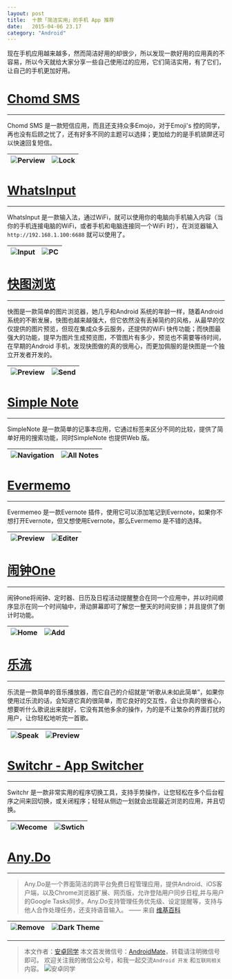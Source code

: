 ```yaml
---
layout: post
title:  十款「简洁实用」的手机 App 推荐
date:   2015-04-06 23.17
category: "Android"
---
```


现在手机应用越来越多，然而简洁好用的却很少，所以发现一款好用的应用真的不容易，所以今天就给大家分享一些自己使用过的应用，它们简洁实用，有了它们，让自己的手机更加好用。

# [Chomd SMS](https://play.google.com/store/apps/details?id=com.p1.chompsms)
---
Chomd SMS 是一款短信应用，而且还支持众多Emojo，对于Emoji's 控的同学，再也没有后顾之忧了，还有好多不同的主题可以选择；更加给力的是手机锁屏还可以快速回复短信。

|![Perview](http://ww1.sinaimg.cn/mw690/68622377gw1equt5g03xsj20eo0p0wfh.jpg)|![Lock](http://ww1.sinaimg.cn/mw690/68622377gw1equt5gruzgj20eo0p0my4.jpg)|
|---|---|

# [WhatsInput](http://www.wandoujia.com/apps/com.buscode.whatsinput)
---
WhatsInput 是一款输入法，通过WiFi，就可以使用你的电脑向手机输入内容（当你的手机连接电脑的WiFi，或者手机和电脑连接同一个WiFi 时），在浏览器输入``http://192.168.1.100:6688`` 就可以使用了。

|![Input](http://img.wdjimg.com/mms/screenshot/3/f5/48177b8fa24e83c5ce98f4370d479f53_320_569.jpeg)|![PC](http://img.wdjimg.com/mms/screenshot/d/3c/6f655ed6de09dc1f7a6ae4a389e443cd_533_320.jpeg)|
|---|---|


# [快图浏览](http://www.wandoujia.com/apps/com.alensw.PicFolder)
---
快图是一款简单的图片浏览器，她几乎和Android 系统的年龄一样，随着Android 系统的不断发展，快图也越来越强大，但它依然没有丢掉简约的风格，从最早的仅仅提供的图片预览，但现在集成众多云服务，还提供的WiFi 快传功能；而快图最强大的功能，提早为图片生成预览图，不管图片有多少，预览也不需要等待时间，在早期的Android 手机，发现快图做的真的很用心，而更加佩服的是快图是一个独立开发者开发的。

|![Preview](http://img.wdjimg.com/mms/screenshot/1/a0/b9b18623cd213b94cc8fd3cb5cc70a01_320_568.jpeg)|![Send](http://img.wdjimg.com/mms/screenshot/3/8b/18751ba0c4d6d64b21c45de1af6f98b3_320_568.jpeg)|
|---|---|

# [Simple Note](http://www.wandoujia.com/apps/com.automattic.simplenote)
---

SimpleNote 是一款简单的记事本应用，它通过标签来区分不同的比较，提供了简单好用的搜索功能，同时SimpleNote 也提供Web 版。

|![Navigation](http://img.wdjimg.com/mms/screenshot/2/85/4aa2a414461dc61544ab425bbb2da852_320_546.jpeg)|![All Notes](http://img.wdjimg.com/mms/screenshot/2/a0/eaf944996cb902f75e19f84b6166fa02_320_546.jpeg)|
|---|---|

# [Evermemo](http://www.wandoujia.com/apps/com.zhan_dui.evermemo)
---
Evermemeo 是一款Evernote 插件，使用它可以添加笔记到Evernote，如果你不想打开Evernote，但又想使用Evernote，那么Evermemo 是不错的选择。

|![Preview](http://img.wdjimg.com/mms/screenshot/8/0e/bb74d688f64d0143088b5b0bce3800e8_320_568.jpeg)|![Editer](http://img.wdjimg.com/mms/screenshot/5/16/48d9087db101efc5891d839005c7c165_320_568.jpeg)|
|---|---|

# [闹钟One](http://www.wandoujia.com/apps/com.nextdev.alarm)
---

闹钟one将闹钟、定时器、日历及日程活动提醒整合在同一个应用中，并以时间顺序显示在同一个时间轴中，滑动屏幕即可了解您一整天的时间安排；并且提供了倒计时功能。

|![Home](http://img.wdjimg.com/mms/screenshot/0/ec/09f1590fe1494e9f0734e0e8322afec0_320_540.jpeg)|![Add](http://img.wdjimg.com/mms/screenshot/8/1f/b648c99cf59b249fc8780c174d9e61f8_320_540.jpeg)|
|---|---|

# [乐流](http://www.wandoujia.com/apps/cn.raventech.musicflow)
---
乐流是一款简单的音乐播放器，而它自己的介绍就是“听歌从未如此简单”，如果你使用过乐流的话，会知道它真的很简单，而它良好的交互性，会让你真的很省心，想要听什么歌说出来就好，它没有其他多余的操作，为的是不让繁杂的界面打扰的用户，让你轻松地听完一首歌。

|![Speak](http://a3.mzstatic.com/us/r30/Purple3/v4/9f/91/1c/9f911cf6-7af3-1fb1-1925-8b92460cd519/screen322x572.jpeg)|![Preview](http://a5.mzstatic.com/us/r30/Purple5/v4/c4/1d/09/c41d0934-f1f0-49bf-c297-2f380b7d1ad2/screen322x572.jpeg)|
|---|---|


# [Switchr - App Switcher](http://www.wandoujia.com/apps/mohammad.adib.switchr)
---
Switchr 是一款非常实用的程序切换工具，支持手势操作，让您轻松在多个后台程序之间来回切换，或关闭程序；轻轻从侧边一划就会出现最近浏览的应用，并且切换。

|![Wecome](http://img.wdjimg.com/mms/screenshot/9/5e/4ee5ab43ca0b82becb543463cbf865e9_320_546.jpeg)|![Swtich](http://img.wdjimg.com/mms/screenshot/4/31/c15e2d6b7457d1bc6372fde9980ba314_320_546.jpeg)|
|---|---|

# [Any.Do](http://www.wandoujia.com/apps/com.anydo)
---

> Any.Do是一个界面简洁的跨平台免费日程管理应用，提供Android、iOS客户端，以及Chrome浏览器扩展、网页版，允许登陆用户同步日程,并与用户的Google Tasks同步。Any.Do支持管理任务优先级、设定提醒等，支持与他人合作处理任务，还支持语音输入。
—— 来自 [维基百科](http://zh.wikipedia.org/zh-cn/Any.Do)

|![Remove](http://img.wdjimg.com/mms/screenshot/a/d3/f43eb02a3fbf83d7a3333ae829aaed3a_320_512.jpeg)|![Dark Theme](http://img.wdjimg.com/mms/screenshot/6/13/54da98cc091970cc5fcd33b12c3d2136_320_512.jpeg)|
|---|---|

---

> 本文作者：[安卓同学](http://weibo.com/lyf0306)
本文首发微信号：[AndroidMate]()，转载请注明微信号即可。
欢迎关注我的微信公众号，和我一起交流``Android 开发`` 和``互联网相关`` 内容。
![安卓同学](http://ww3.sinaimg.cn/mw690/68622377gw1eqmpbo4ugzj209k09kmx3.jpg)







